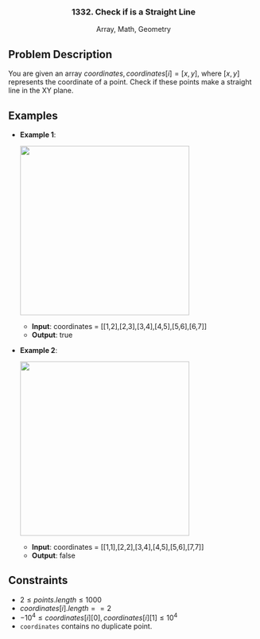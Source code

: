 <p align="center">

  <h3 align="center">1332. Check if is a Straight Line</h3>

  <p align="center">
    Array, Math, Geometry
    <br>
  </p>
</p>

## Problem Description

You are given an array $coordinates, coordinates[i] = [x, y]$, where $[x, y]$ represents the coordinate of a point. Check if these points make a straight line in the XY plane.

## Examples

- **Example 1**:
  <p><img align="top"  height="340" width="340" src="https://assets.leetcode.com/uploads/2019/10/15/untitled-diagram-2.jpg"><p>
  
  - **Input**: coordinates = [[1,2],[2,3],[3,4],[4,5],[5,6],[6,7]]
  - **Output**: true

- **Example 2**:
  <p><img align="top"  height="350" width="340" src="https://assets.leetcode.com/uploads/2019/10/09/untitled-diagram-1.jpg"><p>
  
  - **Input**: coordinates = [[1,1],[2,2],[3,4],[4,5],[5,6],[7,7]]
  - **Output**: false

## Constraints
- $2 \leq points.length \leq 1000$
- $coordinates[i].length == 2$
- $-10^4 \leq coordinates[i][0], coordinates[i][1] \leq 10^4$
- `coordinates` contains no duplicate point.

